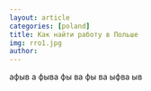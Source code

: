 ```yaml
---
layout: article
categories: [poland]
title: Как найти работу в Польше
img: rro1.jpg
author: 
---
```


афыв
а
фыва
фы
ва
фы
ва
ыфва
ыв


